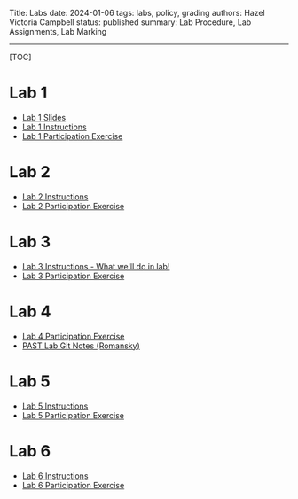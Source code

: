 Title: Labs
date: 2024-01-06
tags: labs, policy, grading
authors: Hazel Victoria Campbell
status: published
summary: Lab Procedure, Lab Assignments, Lab Marking

----

[TOC]

# Lab 1

* [Lab 1 Slides]({attach}slides/CMPUT_301_LAB_2024_01_09.pdf)
* [Lab 1 Instructions]({filename}lab1.md)
* [Lab 1 Participation Exercise]({filename}lab_part.md)

# Lab 2

* [Lab 2 Instructions]({filename}lab2_instructions.md)
* [Lab 2 Participation Exercise]({filename}lab2_participation.md)

# Lab 3

* [Lab 3 Instructions - What we'll do in lab!]({filename}lab3_inst.md)
* [Lab 3 Participation Exercise]({filename}lab3_part.md)

# Lab 4

* [Lab 4 Participation Exercise]({filename}lab4_part.md)
* [PAST Lab Git Notes (Romansky)]({filename}past_notes.md)

# Lab 5

* [Lab 5 Instructions]({filename}lab5_instruct.md)
* [Lab 5 Participation Exercise]({filename}lab5_part.md)

# Lab 6

* [Lab 6 Instructions]({filename}lab6_instruct.md)
* [Lab 6 Participation Exercise]({filename}lab6_part.md)